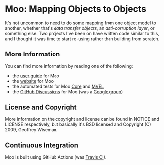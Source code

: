 # Moo: Mapping Objects to Objects

It's not uncommon to need to do some mapping from one object model to another, whether that's
_data transfer objects_, an _anti-corruption layer_, or something else.  Two projects I've been on
have written code similar to this, and I thought it was time to start re-using rather than
building from scratch.

## More Information

You can find more information by reading one of the following:

* the [user guide][moo-guide] for Moo  
* the [website][moo-site] for Moo   
* the automated tests for Moo [Core][core-tests] and [MVEL][mvel-tests]
* the [GitHub Discussions][moo-discuss] for Moo (was a [Google group][moo-group])

## License and Copyright

More information on the copyright and license can be found in NOTICE and LICENSE respectively, but basically
it's BSD licensed and Copyright (C) 2009, Geoffrey Wiseman.

## Continuous Integration

Moo is built using GitHub Actions (was [Travis CI][travis]).

[core-tests]: https://github.com/geoffreywiseman/Moo/tree/master/moo-core/src/test/java/com/codiform/moo/ "Tests for Moo Core (github.com)"
[mvel-tests]: https://github.com/geoffreywiseman/Moo/tree/master/moo-mvel/src/test/java/com/codiform/moo/ "Tests for Moo MVEL (github.com)"
[travis]: http://travis-ci.org/#!/geoffreywiseman/Moo "Moo's Continuous Integration (travis-ci.org)"
[moo-guide]: http://wiki.github.com/geoffreywiseman/Moo/user-guide "Moo's User Guide (github.com)"
[moo-site]: http://geoffreywiseman.github.io/Moo "Moo's Website (github.io)"
[moo-group]: https://groups.google.com/forum/#!forum/moo-user "Moo's User Group (groups.google.com)"
[moo-discuss]: https://github.com/geoffreywiseman/Moo/discussions "Moo's GitHub Discussions"
